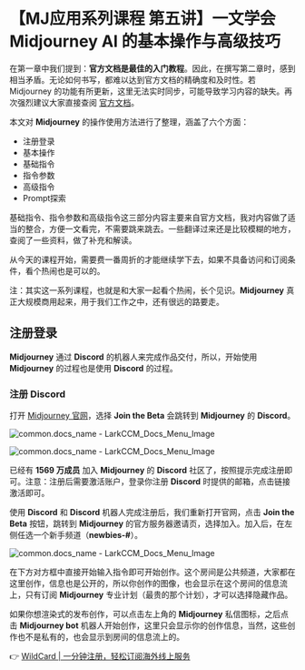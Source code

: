 # 【MJ应用系列课程 第五讲】一文学会 Midjourney AI 的基本操作与高级技巧

在第一章中我们提到：**官方文档是最佳的入门教程**。因此，在撰写第二章时，感到相当矛盾。无论如何书写，都难以达到官方文档的精确度和及时性。若 Midjourney 的功能有所更新，这里无法实时同步，可能导致学习内容的缺失。再次强烈建议大家直接查阅 [官方文档](https://docs.midjourney.com/)。

本文对 **Midjourney** 的操作使用方法进行了整理，涵盖了六个方面：
- 注册登录
- 基本操作
- 基础指令
- 指令参数
- 高级指令
- Prompt探索

基础指令、指令参数和高级指令这三部分内容主要来自官方文档，我对内容做了适当的整合，方便一文看完，不需要跳来跳去。一些翻译过来还是比较模糊的地方，查阅了一些资料，做了补充和解读。

从今天的课程开始，需要费一番周折的才能继续学下去，如果不具备访问和订阅条件，看个热闹也是可以的。

注：其实这一系列课程，也就是和大家一起看个热闹，长个见识。**Midjourney** 真正大规模商用起来，用于我们工作之中，还有很远的路要走。

## 注册登录

**Midjourney** 通过 **Discord** 的机器人来完成作品交付，所以，开始使用 **Midjourney** 的过程也是使用 **Discord** 的过程。

### 注册 Discord

打开 [Midjourney 官网](https://www.midjourney.com/)，选择 **Join the Beta** 会跳转到 **Midjourney** 的 **Discord**。

![common.docs_name - LarkCCM_Docs_Menu_Image](https://internal-api-drive-stream.feishu.cn/space/api/box/stream/download/v2/cover/Rsu9bhOEwoEQ5lxIgPvcX4nZntd/?fallback_source=1&height=1280&mount_node_token=SQqodPLa8ogaK5x3hPdcXjdpn3d&mount_point=docx_image&policy=equal&width=1280)

![common.docs_name - LarkCCM_Docs_Menu_Image](https://internal-api-drive-stream.feishu.cn/space/api/box/stream/download/v2/cover/Ur9abWrMxouSDoxDMbIc6WAZnZc/?fallback_source=1&height=1280&mount_node_token=UTevdsetwoEuJ1xZsrvcJwDqnGg&mount_point=docx_image&policy=equal&width=1280)

已经有 **1569 万成员** 加入 **Midjourney** 的 **Discord** 社区了，按照提示完成注册即可。注意：注册后需要激活账户，登录你注册 **Discord** 时提供的邮箱，点击链接激活即可。

使用 **Discord** 和 **Discord** 机器人完成注册后，我们重新打开官网，点击 **Join the Beta** 按钮，跳转到 **Midjourney** 的官方服务器邀请页，选择加入。加入后，在左侧任选一个新手频道（**newbies-#**）。

![common.docs_name - LarkCCM_Docs_Menu_Image](https://internal-api-drive-stream.feishu.cn/space/api/box/stream/download/v2/cover/MW4Wby6l3oYUqwxgjLocIQIGnQe/?fallback_source=1&height=1280&mount_node_token=F2c6dIhCuoUvwax6VW4cHxxZnIf&mount_point=docx_image&policy=equal&width=1280)

在下方对方框中直接开始输入指令即可开始创作。这个房间是公共频道，大家都在这里创作，信息也是公开的，所以你创作的图像，也会显示在这个房间的信息流上，只有订阅 **Midjourney** 专业计划（最贵的那个计划），才可以选择隐藏作品。

如果你想渲染式的发布创作，可以点击左上角的 **Midjourney** 私信图标，之后点击 **Midjourney bot** 机器人开始创作，这里只会显示你的创作信息，当然，这些创作也不是私有的，也会显示到房间的信息流上的。

👉 [WildCard | 一分钟注册，轻松订阅海外线上服务](https://bbtdd.com/WildCard)